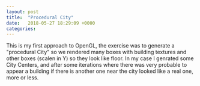 ```yaml
---
layout: post
title:  "Procedural City"
date:   2018-05-27 18:29:09 +0000
categories: 
---
```


This is my first approach to OpenGL, the exercise was to generate a "procedural City" so we rendered many boxes with building textures and other boxes (scalen in Y) so they look like floor. In my case I genrated some City Centers, and after some iterations where there was very probable to appear a building if there is another one near the city looked like a real one, more or less. 

[PC-ProceduralCity]: https://raw.githubusercontent.com/thelitelboy/thelitelboy.github.io/master/_assets/Star-Castle-Title.png "Procedural City"